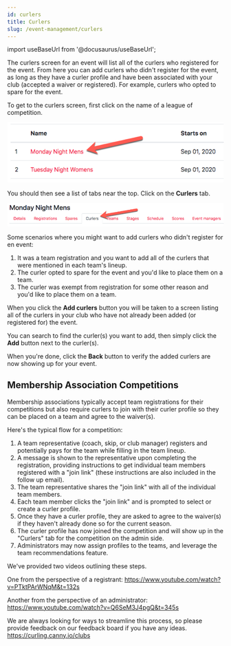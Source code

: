 ```yaml
---
id: curlers
title: Curlers
slug: /event-management/curlers
---
```

import useBaseUrl from '@docusaurus/useBaseUrl';

The curlers screen for an event will list all of the curlers who registered for the event.
From here you can add curlers who didn't register for the event, as long as they have a curler profile and have been associated with your club (accepted a waiver or registered).
For example, curlers who opted to spare for the event.

To get to the curlers screen, first click on the name of a league of competition.

![Events List](/img/docs/event-management/shared/events.png)

You should then see a list of tabs near the top.
Click on the **Curlers** tab.

![Curlers Navigation](/img/docs/event-management/curlers/navigation.png)

Some scenarios where you might want to add curlers who didn't register for en event:

1. It was a team registration and you want to add all of the curlers that were mentioned in each team's lineup.
2. The curler opted to spare for the event and you'd like to place them on a team.
3. The curler was exempt from registration for some other reason and you'd like to place them on a team.

When you click the **Add curlers** button you will be taken to a screen listing all of the curlers in your club who have not already been added (or registered for) the event.

You can search to find the curler(s) you want to add, then simply click the **Add** button next to the curler(s).

When you're done, click the **Back** button to verify the added curlers are now showing up for your event.

## Membership Association Competitions

Membership associations typically accept team registrations for their competitions but also require curlers to join with their curler profile so they can be placed on a team and agree to the waiver(s).

Here's the typical flow for a competition:

1. A team representative (coach, skip, or club manager) registers and potentially pays for the team while filling in the team lineup.
2. A message is shown to the representative upon completing the registration, providing instructions to get individual team members registered with a "join link" (these instructions are also included in the follow up email).
3. The team representative shares the "join link" with all of the individual team members.
4. Each team member clicks the "join link" and is prompted to select or create a curler profile.
5. Once they have a curler profile, they are asked to agree to the waiver(s) if they haven't already done so for the current season.
6. The curler profile has now joined the competition and will show up in the "Curlers" tab for the competition on the admin side.
7. Administrators may now assign profiles to the teams, and leverage the team recommendations feature.

We've provided two videos outlining these steps.

One from the perspective of a registrant:
https://www.youtube.com/watch?v=PTktPArWNqM&t=132s

Another from the perspective of an administrator:
https://www.youtube.com/watch?v=Q6SeM3J4pgQ&t=345s


We are always looking for ways to streamline this process, so please provide feedback on our feedback board if you have any ideas.
https://curling.canny.io/clubs
